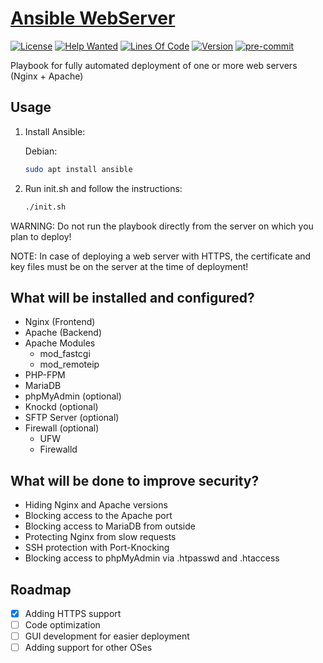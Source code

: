 # [Ansible WebServer](https://raw.githubusercontent.com/vitkuz573/Ansible-WebServer/master/.github/ansible-webserver.svg?sanitize=true)

[![License](https://img.shields.io/github/license/vitkuz573/Ansible-WebServer)](https://github.com/vitkuz573/Ansible-WebServer/blob/master/LICENSE)
[![Help Wanted](https://img.shields.io/github/issues/vitkuz573/Ansible-WebServer/help%20wanted?color=green)](https://github.com/vitkuz573/Ansible-WebServer/issues?q=is%3Aissue+is%3Aopen+label%3A%22help+wanted%22)
[![Lines Of Code](https://tokei.rs/b1/github/vitkuz573/Ansible-WebServer?category=code)](https://github.com/vitkuz573/Ansible-WebServer)
[![Version](https://img.shields.io/github/v/release/vitkuz573/Ansible-WebServer?include_prereleases)](https://github.com/vitkuz573/Ansible-WebServer/releases/latest)
[![pre-commit](https://img.shields.io/badge/pre--commit-enabled-brightgreen?logo=pre-commit&logoColor=white)](https://github.com/pre-commit/pre-commit)

Playbook for fully automated deployment of one or more web servers (Nginx + Apache)

## Usage

1) Install Ansible:

   Debian:

   ```bash
   sudo apt install ansible
   ```

2) Run init.sh and follow the instructions:

   ```bash
   ./init.sh
   ```

WARNING: Do not run the playbook directly from the server on which you plan to deploy!

NOTE: In case of deploying a web server with HTTPS, the certificate and key
files must be on the server at the time of deployment!

## What will be installed and configured?

- Nginx (Frontend)
- Apache (Backend)
- Apache Modules
  - mod_fastcgi
  - mod_remoteip
- PHP-FPM
- MariaDB
- phpMyAdmin (optional)
- Knockd (optional)
- SFTP Server (optional)
- Firewall (optional)
  - UFW
  - Firewalld

## What will be done to improve security?

- Hiding Nginx and Apache versions
- Blocking access to the Apache port
- Blocking access to MariaDB from outside
- Protecting Nginx from slow requests
- SSH protection with Port-Knocking
- Blocking access to phpMyAdmin via .htpasswd and .htaccess

## Roadmap

- [X] Adding HTTPS support
- [ ] Code optimization
- [ ] GUI development for easier deployment
- [ ] Adding support for other OSes
